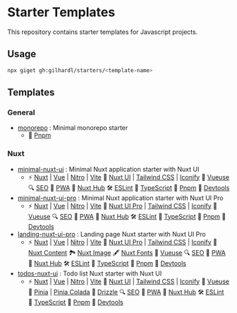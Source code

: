# Starter Templates

This repository contains starter templates for Javascript projects.

## Usage

```bash
npx giget gh:gilhardl/starters/<template-name>
```

## Templates

### General

- [monorepo](./templates/monorepo/README.md) : Minimal monorepo starter
  - 🧩 [Pnpm](https://pnpm.io)

### Nuxt

- [minimal-nuxt-ui](./templates/minimal-nuxt-ui/README.md) : Minimal Nuxt application starter with Nuxt UI
  - ⚡️ [Nuxt](https://nuxt.com) | [Vue](https://vuejs.org) | [Nitro](https://nitro.unjs.io) | [Vite](https://vitejs.dev) 🎨 [Nuxt UI](https://ui.nuxt.com) | [Tailwind CSS](https://tailwindcss.com) | [Iconify](https://icones.js.org) 💫 [Vueuse](https://vueuse.org) 🔍 [SEO](https://nuxt.com/docs/getting-started/seo-meta) 📲 [PWA](https://vite-pwa-org.netlify.app) 🚀 [Nuxt Hub](https://hub.nuxt.com) 🛠️ [ESLint](https://eslint.nuxt.com) 🧰 [TypeScript](https://www.typescriptlang.org) 🧩 [Pnpm](https://pnpm.io) 🔋 [Devtools](https://devtools.nuxt.com)
- [minimal-nuxt-ui-pro](./templates/minimal-nuxt-ui-pro/README.md) : Minimal Nuxt application starter with Nuxt UI Pro
  - ⚡️ [Nuxt](https://nuxt.com) | [Vue](https://vuejs.org) | [Nitro](https://nitro.unjs.io) | [Vite](https://vitejs.dev) 🎨 [Nuxt UI Pro](https://ui.nuxt.com) | [Tailwind CSS](https://tailwindcss.com) | [Iconify](https://icones.js.org)  💫 [Vueuse](https://vueuse.org) 🔍 [SEO](https://nuxt.com/docs/getting-started/seo-meta) 📲 [PWA](https://vite-pwa-org.netlify.app) 🚀 [Nuxt Hub](https://hub.nuxt.com) 🛠️ [ESLint](https://eslint.nuxt.com) 🧰 [TypeScript](https://www.typescriptlang.org) 🧩 [Pnpm](https://pnpm.io) 🔋 [Devtools](https://devtools.nuxt.com)
- [landing-nuxt-ui-pro](./templates/landing-nuxt-ui-pro/README.md) : Landing page Nuxt starter with Nuxt UI Pro
  - ⚡️ [Nuxt](https://nuxt.com) | [Vue](https://vuejs.org) | [Nitro](https://nitro.unjs.io) | [Vite](https://vitejs.dev) 🎨 [Nuxt UI Pro](https://ui.nuxt.com) | [Tailwind CSS](https://tailwindcss.com) | [Iconify](https://icones.js.org)  📝 [Nuxt Content](https://content.nuxt.com) 🏞️ [Nuxt Image](https://image.nuxt.com) 🖋️ [Nuxt Fonts](https://fonts.nuxt.com) 💫 [Vueuse](https://vueuse.org) 🔍 [SEO](https://nuxt.com/docs/getting-started/seo-meta) 📲 [PWA](https://vite-pwa-org.netlify.app) 🚀 [Nuxt Hub](https://hub.nuxt.com) 🛠️ [ESLint](https://eslint.nuxt.com) 🧰 [TypeScript](https://www.typescriptlang.org) 🧩 [Pnpm](https://pnpm.io) 🔋 [Devtools](https://devtools.nuxt.com)
- [todos-nuxt-ui](./templates/todos-nuxt-ui/README.md) : Todo list Nuxt starter with Nuxt UI
  - ⚡️ [Nuxt](https://nuxt.com) | [Vue](https://vuejs.org) | [Nitro](https://nitro.unjs.io) | [Vite](https://vitejs.dev) 🎨 [Nuxt UI](https://ui.nuxt.com) | [Tailwind CSS](https://tailwindcss.com) | [Iconify](https://icones.js.org) 💫 [Vueuse](https://vueuse.org) 🍍 [Pinia](https://pinia.vuejs.org) | [Pinia Colada](https://pinia-colada.esm.dev) 💾 [Drizzle](https://orm.drizzle.team) 🔍 [SEO](https://nuxt.com/docs/getting-started/seo-meta) 📲 [PWA](https://vite-pwa-org.netlify.app) 🚀 [Nuxt Hub](https://hub.nuxt.com) 🛠️ [ESLint](https://eslint.nuxt.com) 🧰 [TypeScript](https://www.typescriptlang.org) 🧩 [Pnpm](https://pnpm.io) 🔋 [Devtools](https://devtools.nuxt.com)

